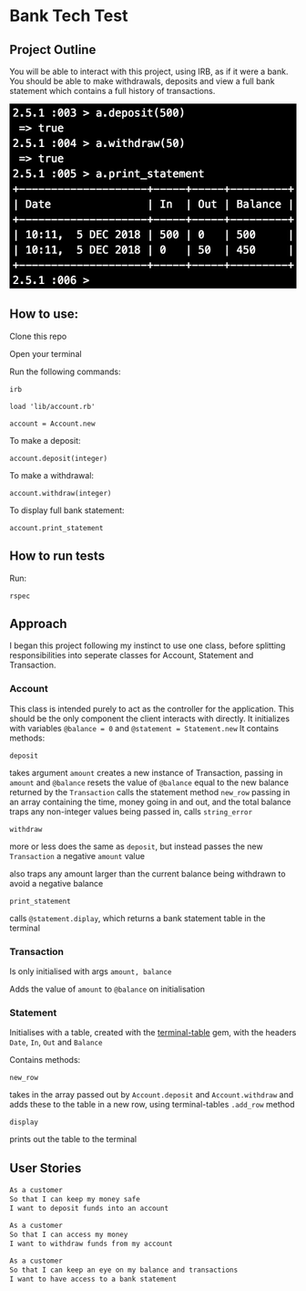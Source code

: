 # Bank Tech Test


## Project Outline

You will be able to interact with this project, using IRB, as if it were a bank. You should be able to make withdrawals, deposits and view a full bank statement which contains a full history of transactions.

![screenshot](images/bank-screenshot.png)


## How to use:

Clone this repo

Open your terminal

Run the following commands:

```
irb
```

```
load 'lib/account.rb'
```

```
account = Account.new
```

To make a deposit:

```
account.deposit(integer)
```

To make a withdrawal:

```
account.withdraw(integer)
```

To display full bank statement:

```
account.print_statement
```


## How to run tests

Run:

```
rspec
```


## Approach

I began this project following my instinct to use one class, before splitting responsibilities into seperate classes for Account, Statement and Transaction.

### Account

This class is intended purely to act as the controller for the application. This should be the only component the client interacts with directly.
It initializes with variables `@balance = 0` and `@statement = Statement.new`
It contains methods:

```
deposit
```
takes argument `amount`
creates a new instance of Transaction, passing in `amount` and `@balance`
resets the value of `@balance` equal to the new balance returned by the `Transaction`
calls the statement method `new_row` passing in an array containing the time, money going in and out, and the total balance
traps any non-integer values being passed in, calls `string_error`

```
withdraw
```
more or less does the same as `deposit`, but instead passes the new `Transaction` a negative `amount` value

also traps any amount larger than the current balance being withdrawn to avoid a negative balance

```
print_statement
```
calls `@statement.diplay`, which returns a bank statement table in the terminal

### Transaction

Is only initialised with args `amount, balance`

Adds the value of `amount` to `@balance` on initialisation

### Statement

Initialises with a table, created with the [terminal-table](https://github.com/tj/terminal-table) gem, with the headers `Date`, `In`, `Out` and `Balance`

Contains methods:

```
new_row
```
takes in the array passed out by `Account.deposit` and `Account.withdraw` and adds these to the table in a new row, using terminal-tables `.add_row` method

```
display
```
prints out the table to the terminal


## User Stories

```
As a customer
So that I can keep my money safe
I want to deposit funds into an account
```

```
As a customer
So that I can access my money
I want to withdraw funds from my account
```

```
As a customer
So that I can keep an eye on my balance and transactions
I want to have access to a bank statement
```
